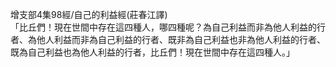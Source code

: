 增支部4集98經/自己的利益經(莊春江譯)  
「比丘們！現在世間中存在這四種人，哪四種呢？為自己利益而非為他人利益的行者、為他人利益而非為自己利益的行者、既非為自己利益也非為他人利益的行者、既為自己利益也為他人利益的行者，比丘們！現在世間中存在這四種人。」  
  
  
